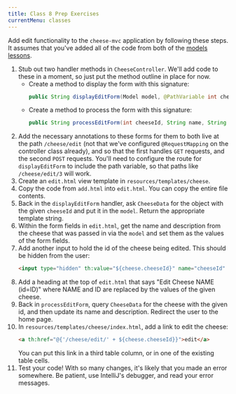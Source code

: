 ```yaml
---
title: Class 8 Prep Exercises
currentMenu: classes
---
```


Add edit functionality to the `cheese-mvc` application by following these steps. It assumes that you've added all of the code from both of the [models lessons](../../videos/).

1. Stub out two handler methods in `CheeseController`. We'll add code to these in a moment, so just put the method outline in place for now.
    - Create a method to display the form with this signature:
        ```java
        public String displayEditForm(Model model, @PathVariable int cheeseId)
        ```
    - Create a method to process the form with this signature:
        ```java
        public String processEditForm(int cheeseId, String name, String description)
        ```
2. Add the necessary annotations to these forms for them to both live at the path `/cheese/edit` (not that we've configured `@RequestMapping` on the controller class already), and so that the first handles `GET` requests, and the second `POST` requests. You'll need to configure the route for `displayEditForm` to include the path variable, so that paths like `/cheese/edit/3` will work.
3. Create an `edit.html` view template in `resources/templates/cheese`.
4. Copy the code from `add.html` into `edit.html`. You can copy the entire file contents.
5. Back in the `displayEditForm` handler, ask `CheeseData` for the object with the given `cheeseId` and put it in the `model`. Return the appropriate template string.
6. Within the form fields in `edit.html`, get the name and description from the cheese that was passed in via the `model` and set them as the values of the form fields.
7. Add another input to hold the id of the cheese being edited. This should be hidden from the user:
    ```html
    <input type="hidden" th:value="${cheese.cheeseId}" name="cheeseId" />
    ```
8. Add a heading at the top of `edit.html` that says "Edit Cheese NAME (id=ID)" where NAME and ID are replaced by the values of the given cheese.
9. Back in `processEditForm`, query `CheeseData` for the cheese with the given id, and then update its name and description. Redirect the user to the home page.
10. In `resources/templates/cheese/index.html`, add a link to edit the cheese:
    ```html
    <a th:href="@{'/cheese/edit/' + ${cheese.cheeseId}}">edit</a>
    ```
    You can put this link in a third table column, or in one of the existing table cells.
11. Test your code! With so many changes, it's likely that you made an error somewhere. Be patient, use IntelliJ's debugger, and read your error messages.
